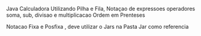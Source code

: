 Java Calculadora  Utilizando Pilha e  Fila,
Notaçao de expressoes operadores soma, sub, divisao  e multiplicacao
Ordem em Prenteses 

Notacao  Fixa e Posfixa , deve utilizar o Jars na  Pasta Jar como referencia
